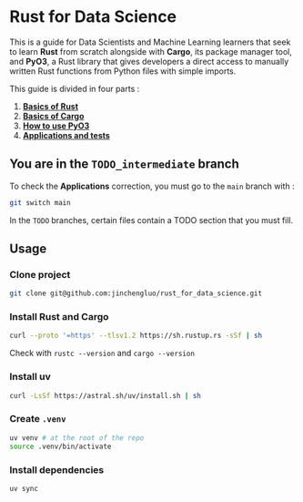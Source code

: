 # Rust for Data Science

This is a guide for Data Scientists and Machine Learning learners that seek to learn **Rust** from scratch alongside with **Cargo**, its package manager tool, and **PyO3**, a Rust library that gives developers a direct access to manually written Rust functions from Python files with simple imports.

This guide is divided in four parts : 
1. [**Basics of Rust**](./docs/rust.md)
2. [**Basics of Cargo**](./docs/cargo.md)
3. [**How to use PyO3**](./docs/pyo3.md)
4. [**Applications and tests**](./docs/applications.md)

## You are in the `TODO_intermediate` branch

To check the **Applications** correction, you must go to the `main` branch with :
```bash
git switch main
```

In the `TODO` branches, certain files contain a TODO section that you must fill.

## Usage

### Clone project
```bash
git clone git@github.com:jinchengluo/rust_for_data_science.git
```

### Install Rust and Cargo
```bash
curl --proto '=https' --tlsv1.2 https://sh.rustup.rs -sSf | sh
```

Check with `rustc --version` and `cargo --version`

### Install uv
```bash
curl -LsSf https://astral.sh/uv/install.sh | sh
```

### Create `.venv`
```bash
uv venv # at the root of the repo
source .venv/bin/activate
```

### Install dependencies
```bash
uv sync
```